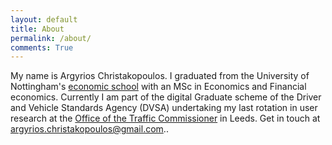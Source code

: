 ```yaml
---
layout: default
title: About
permalink: /about/
comments: True
---
```


My name is Argyrios Christakopoulos. I graduated from the University of Nottingham's <a href="https://www.nottingham.ac.uk/economics/">economic school</a> with an MSc in
Economics and Financial economics. Currently I am part of the digital Graduate scheme of the Driver and Vehicle Standards Agency (DVSA) undertaking my last rotation in user research
at the <a href="https://www.gov.uk/government/organisations/traffic-commissioners">Office of the Traffic Commissioner</a> in Leeds. Get in touch at argyrios.christakopoulos@gmail.com..
